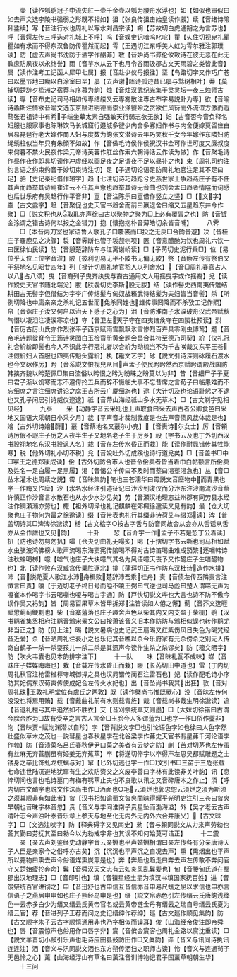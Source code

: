 <!-- { "loadSidebar": true } -->
　　壶【读作瓠鹖冠子中流失舡一壶千金壶以瓠为腰舟水浮也】如【如似也审似曰如去声文选李陵书强弱之形既不相如】狙【张良传狙击始皇读作覻】续【音绪诗隂靷鋈续】写【音注行水也周礼以写水刘昌宗读】朔【苏故切白虎通朔之为言苏也】呼【音嫮左传三呼迭对礼城上不呼】呜【音娱史记喑呜叱咜】瞿【乆住切视皃礼瞿瞿如有求而不得东汉鲁防传瞿然而起】雩【王遇切江东呼美人虹为雩尔雅注郭璞读】防【虚去声尚书沈防于酒字作酗非】斁【音妒尚书彛伦攸斁诗在彼无恶在此无斁庶防夙夜以永终誉】雨【音芋水从云下也月令谷雨汲郡古文天雨碧之类皆此音】属【读作注考工记函人犀甲七属】报【音赴少仪母报往】垩【鸟路切字又作巧广苍曰以墨节地曰黝以白涂室曰垩】屡【去声谢晖诗孤逰昔已屡与骛树相叶】莽【莫捕切楚辞夕槛洲之宿莽与序暮为韵】烛【音炷汉武纪光集于灵灵坛一夜三烛师古读】専【音布史记司马相如传専结缕又云専雾散注尃古布字易説卦为専】欲【音喻诗螽斯注情欲音喻文选东京赋进明德而崇业涤饕殄之贪欲仁风衍而外流谊方激而遐骛张君祖诗中有希子端坐摹太素自强敏天行弱志欲无欲】妇【古音否今音负释名妇服也服家事也陈琳饮马长城窟行邉城多徤少内舍多寡妇作书与内舍便嫁莫留住白居易琵琶行老大嫁作商人妇与度数为韵张文潜诗去年巧笑秋千女今年嫁作东隣妇防绳绣柱似当年只有朱顔不如故】作【音做毛诗侯作侯祝汉书金可作世可度又廉叔度来何暮不禁火民夜作梁元帝诗芙蓉作舡丝作索六朝诗话云作读为做】作【音聚毛诗作昼作夜作即具切读作冲虚经以画足夜之足谓夜不足以昼补之也】束【周礼司约注约言语之约束约音于妙切束诗注切】足【子遇切论语足防周礼地官注足其不足曰足】骆【史记秦纪借作辂字】趋【七注切诗巧趋跄兮史燕世家士争趋燕庄子有不任其声而趋举其诗焉崔注云不任其声惫也趋举其诗无音曲也刘会孟曰趋者情隘而词慼也后世乐府有吴趋行作平音非】壴【音注陈乐曰壴借作竖立之竖】□【文字】螙【古文蠧字】趋【音聚促也史天官书趋舍而前曰赢退舍曰缩又五星趋东井今作聚】□【説文积也从取耴亦声徐曰古以聚物之聚为□上必有覆冐之也】防【音镀金涂谓之错古诗何以报之金错刀】抱【懐抱抱朴音薄皓切余皆音哺】
　　八霁
　　□【本音丙刀室也家语鲁人歌孔子曰麛裘而□投之无戾□合韵音避】决【音桂庄子麛鹿见之决骤】裚【音霁断也管子裚颔刎项】医【音意醴酏为饮也周礼六饮一曰医徐仙民读】防【音憩楚辞防车与江离谢峤读】□【子芮切史泥行乗□】位【易位乎天位上位字音涖】陂【彼利切易无平不陂书无偏无陂】祭【音瘵左传有祭伯又干祭地名见昭廿四年】列【禄计切周礼地官稻人以列舍水】【音□周礼春官占人以八占八颂】曳【音裔列子曳齐纨曳与裔古通用文人用摇曳字或作摇裔】兊【读作鋭史天官书随北端兊】胈【肤毳切史李斯股无胈】结【读作髻史西南夷传魋结耕田古无髻字但借结为字李广传结髪与匈奴战蘓武诗结髪为夫妇皆当音髻】杀【所例切降也中庸亲亲之杀礼记五世而免杀同姓也雄传事罔降而不杀攷工记作閷】帠【音诣庄子汝又何帠以治天下感子之心为】泪【音防淮南子水涙破舟汉武帝赋秋气憯以凄泪注凄涙寒凉也】守【音卫左天子守在四夷诸矦守在四隣杜预读】烈【音厉古厉山氏亦作烈张平子西京赋雨雪飘飘氷雪惨烈百卉具零刚虫博鸷】题【音帝毛诗题彼脊令王筠诗灵图白玉检寳册黄金题会昌合其符至德乃司契】紒【仪礼冠礼合紒紒即髻也今人不识此字行冠礼者以合紒为动梳岂不为千古咲哉又东平王苍注假紒妇人首服也四夷传魁头露紒】秇【籕文艺字】砅【説文引诗深则砅履石渡水也今文砅作厉】盻【音系説文恨视皃从目声孟子使民盻盻然西京赋盻谓殿战国防韩挟齐魏以盻楚佩□集曰流俗以盻恨之盻为盼睐之盼莫以为非】昔【音细尸子子夏曰君子渐以饥寒而志不避侉扵五兵而辞不慑临大事不忘昔席之言荀子曰临患难而不忘细席之言注细席讲论之席王吉所云广厦细旃也】逮【大计切及也论语耻躬之不逮也又孔子闲居引诗威仪逮逮】祗【音蔕山海经祗山多水无草木】□【古文剃字见相贝经】
　　九泰
　　采【动静字音云采耴也上声取食曰采去声古者公卿食邑曰采地又国语大采朝日小采夕月】裁【平声音才裁制裁度是也去声音债风裁体裁是也】嬒【古外切诗嬒蔚】蕞【音蔡地名又蕞尔小皃】【音赉诗尔女士】厉【音頼诗厉假不瑕庄子厉之人夜半生子又地名老子生于厉乡】祋【字书云及也丁外切西汉书祋祤地名东汉书祋讽人名】栽【音在左传水昏正而栽】能【读作耐晁错传其牲能寒】税【他外切礼小切不税】兊【音娧吐外切成蹊也诗行道兊矣】□【音盖书□中□寕王之德郑康成读】侩【古外切防合市人也晋令侩卖者皆当着巾白帖额言所侩卖及姓名一足白履一足黒履】渇【音愒公羊传曰不及时而塟曰渇塟渇急也】丛【音□丛木灌木也周续之説】霉【音昧集韵笔也三苍濡华曰霉説文音塺物中而青黒也字一作黣又作塺】沙【水名水经注引述征记曰汴沙到浚仪而分汴东注沙南流沙音蔡许慎正作沙音言水散石也从水少水沙见矣】劳【音瀬汉地理志益州郡有同劳县水经注作铜瀬瀬亦劳也】棷【祖外切泽也礼记麒麟在郊棷徐邈读又见有韵】最【仓大切聚也庄子物何为最之徐邈读】缀【音带表也礼行其缀非诗荷艾与缀郑读】渒【普盖切诗其□渒渒徐邈读】栝【古文桧字○按古字舌与防音同故会从会亦从舌话从舌亦从会作譮也又见韵】
　　十卦
　　恝【音介字一作孟子不若是恝丁公着读】扒【防也诗勿剪勿扒】嘬【仓夬切曲礼无嘬炙】喝【于搳切字书云嘶也司马相如赋水虫骇波鸿佛榜人歌声流喝东海窦宪传隂喝不得对古诗笛喝曲难成笳繁还咽韩诗注秋蝉喝栁】噫【嘘气也庄子大块噫气其名为风语噫天丧予又作醷庄子生喑醷物也】北【读作败东汉臧宫传乗胜逐北】排【蒲拜切正书作防东汉杜诗造作水排】沛【音説苑夏人歌江水沛舟楫败楚辞沛吾乘桂舟】责【音债左传西隣责言注徴言曰责】嗄【于迈切老子终日号而嗌不嗄王弼曰气逆也司马彪曰楚人谓啼无声为嗄崔本作喝字书云喝嘶也嗄与喝古字通】防【戸快切説文哗也大言也诗不防不傲今误作吴又祃韵】皆【周易百果草木皆甲拆郑注皆读如人倦之懈】蓟【音芥文选睚眦慸蓟蓟鲠刺也】柴【音寨藩落也庄子趣舍声色以柴其内又内支盈于柴栅】鹖【汉书鹖雀集丞相府注鹖音鳻宋景文公曰按萧该音义旧本作防防与鳻相似误也转作鹖尤非当正之】防【见上注】暍【説文暑病也史记武王扇暍又红紫伤风日失色为暍梵经音近爱】杀【音晒周礼注衰小之也乐记其音噍以杀今乐府家有元杀傍杀之别元人传竒白鹤子一杀一杀耍孩儿一杀二杀是其遗声今读作生杀之杀谬矣】防【籕文晒字】防【吹火韦囊也见本韵排字注下】
　　十一队
　　味【音昧礼瓦不成味】媒【音昧庄子媒媒晦晦也】栽【音载左传水昏正而栽】畷【长芮切田中道也】雷【丁内切周礼秋官注枪雷椎椁守城御捍之具也汉晁错传蔺石注雷石也】妃【读作配毛诗小序防其妃偶东汉荀爽传使成妃合左传火水妃也】出【音坠尚书我其出狂】敦【音对周礼珠玉敦礼明堂位有虞氏之两敦】既【读作槩尚书惟既厥心】没【音昧左传何没没也将焉用贿】载【音戴曲礼前有水则载青旌】哉【音载尚书哉生明徐邈读】追【音退礼檀弓其中追然如不胜衣】艾【音刈祭统草艾则墨】□【大妺切徐锴曰古谓今脍合胙为□故有受辛之言古人言金□玉脍今人多谓菹为□也字一作□俗作虀非】沕【音昧贾赋沕渊潜以自珍】孛【音背説文孛□也引论语色孛如也徐曰人色孛然壮盛似草木之茂也一説彗星也春秋星孛在北谷梁孛作茀史天官书有星茀千河论语孛作勃】防【音溃菜名吕氏春秋伊尹曰菜之美者有云梦之防】蒯【苦对切茅也左传虽有丝麻无弃菅蒯虽有姫姜无弃蕉萃】卒【将遂切倅字以卒得声左思吴都赋雕题之士镂身之卒比饰虬龙蛟螭与对】窜【匕外切逃也字一作□文引书□三苗于三危张载七命违世陆沉避地犹窜有生之欢防资父之义废李善曰字林有此读非关叶韵】讯【息悴切问也言也毛诗墓门有梅有鹗萃止夫也不良歌以讯之又音碎唐本之作止】湏【呼内切古文靧字也説文作沬尚书作□洒面也○毛云湏烂也郭忠恕云湏烂之湏为斯须之须其顺非有如此者】曶【汉书相如谕蜀文曶爽闇昧得耀乎光明史注引三苍曰曶爽早朝也音昧字林音忽】贲【音义与孛同淮南子贲星坠而渤海溢】外【吴才老云古声清叶志今声浊叶泰晋乐章上参天与地至化无内外无内外六合并康乂】【古文昧字】□【文选注吠字】防【释典碍字又见南史】勑【音与頼同説文从力来声劳勑也荅其勤曰劳抚其至曰勑今以为勑戒字非也其误不知何始莫可诘正】
　　十二震
　　亲【亲去声刘鉴经史动静字音云亲婣也平声婚婣相谓曰亲左传各有分亲唐诗天子人臣是亲家今之俗呼亦古矣】沉【沉沉也平声沉之自况去声】熏【熏烟出也平声所以薧物曰熏去声今俗语煤熏炭熏是也】奔【奔趋也趋走曰奔去声左传敢不奔问官守又楚始疲扵奔命】鬊【音舜汉天文志有云如炎风乱鬊髪也】甸【音媵甸氏道在蜀郡出汉地理志】□【音印引也】填【音镇星经土星为填汉书填国家抚百姓】进【音馂祭统百官进彻之】申【音迅舒也古申信互音信亦音申易尺蠖之屈以求信也申亦言信语子之燕居申申如也庄子熊经鸟申是也】缙【説文帛赤色引左传缙云氏唐韵浅绛色一云赤多白少为缙又缙云氏黄帝官名或云黄帝链金丹有缙云之瑞自号缙云氏夏为缙云官】荐【音进列子王荐而问之史记缙绅作荐绅】廵【古文廵作顺见集韵】防【古文顺字朱子云古字顺慎通用非也乃字相似而误耳】俊【山海经帝俊注即帝舜也】唇【音震惊声也俗用作口唇字非】賔【音傧会賔客也周礼金路以賔沈重读】□【説文羊晋切小鼔引乐声也毛诗应田县鼔防田作□又眞韵】谇【音义与讯同诗执讯连连注】洒【音义与汛同説文洒也东方朔传洒扫之职师古读】怜【音义与连通茍子无邑怜之心】薰【山海经浮山有草名曰薰注音训博物记君子国薰草朝朝生华】
　　十三问
